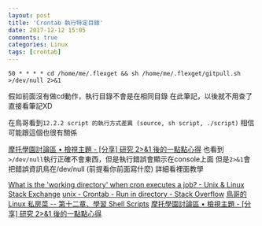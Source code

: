 ```yaml
---
layout: post
title: 'Crontab 執行特定目錄'
date: 2017-12-12 15:05
comments: true
categories: Linux
tags: [crontab]
---
```

```crontab -l
50 * * * * cd /home/me/.flexget && sh /home/me/.flexget/gitpull.sh >/dev/null 2>&1
```
假如前面沒有做cd動作，執行目錄不會是在相同目錄
在此筆記，以後就不用查了
直接看筆記XD

<!--more-->


在鳥哥看到`12.2.2 script 的執行方式差異 (source, sh script, ./script)`
相信可能跟這個也很有關係

[摩托學園討論區 • 檢視主題 - [分享] 研究 2>&1 後的一點點心得](https://moto.debian.tw/viewtopic.php?f=11&t=17208)
也看到`>/dev/null`執行正確不會東西，但是執行錯誤會顯示在console上面
但是`2>&1`會把錯誤資訊鳥在/dev/null (前提看你前面寫什麼)
詳細看裡面教學

[What is the 'working directory' when cron executes a job? - Unix & Linux Stack Exchange](https://unix.stackexchange.com/questions/38951/what-is-the-working-directory-when-cron-executes-a-job)
[unix - Crontab - Run in directory - Stack Overflow](https://stackoverflow.com/questions/8899737/crontab-run-in-directory)
[鳥哥的 Linux 私房菜 -- 第十二章、學習 Shell Scripts](http://linux.vbird.org/linux_basic/0340bashshell-scripts.php#some_ex_run)
[摩托學園討論區 • 檢視主題 - [分享] 研究 2>&1 後的一點點心得](https://moto.debian.tw/viewtopic.php?f=11&t=17208)